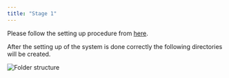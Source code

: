 ```yaml
---
title: "Stage 1"
---
```


Please follow the setting up procedure from [here](http://exposnitc.github.io/support_tools-files/setting-up.html).

After the setting up of the system is done correctly the following directories will be created.

![Folder structure](/assets/img/xsm_folders.png)